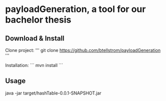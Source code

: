 # payloadGeneration, a tool for our bachelor thesis

## Download & Install

Clone project:
'''
git clone https://github.com/btellstrom/payloadGeneration
'''

Installation:
´´´
mvn install
´´´

## Usage

java -jar target/hashTable-0.0.1-SNAPSHOT.jar

